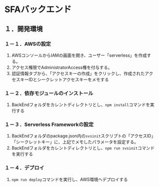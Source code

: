 # SFAバックエンド

## １．開発環境

### １－１．AWSの設定

1. AWSコンソールからIAMの画面を開き、ユーザー「serverless」を作成する。
1. アクセス権限でAdministratorAccess権を付与する。
1. 認証情報タブから、「アクセスキーの作成」をクリックし、作成されたアクセスキーIDとシークレットアクセスキーをメモする

### １－２．依存モジュールのインストール

1. BackEndフォルダをカレントディレクトリとし、`npm install`コマンドを実行する

### １－３．Serverless Frameworkの設定

1. BackEndフォルダのpackage.json内の`svsinit`スクリプトの「アクセスID」「シークレットキー」に、上記でメモしたパラメータを設定する。
1. BackEndフォルダをカレントディレクトリとし、`npm run svsinit`コマンドを実行する

### １－４．デプロイ

1. `npm run deploy`コマンドを実行し、AWS環境へデプロイする


